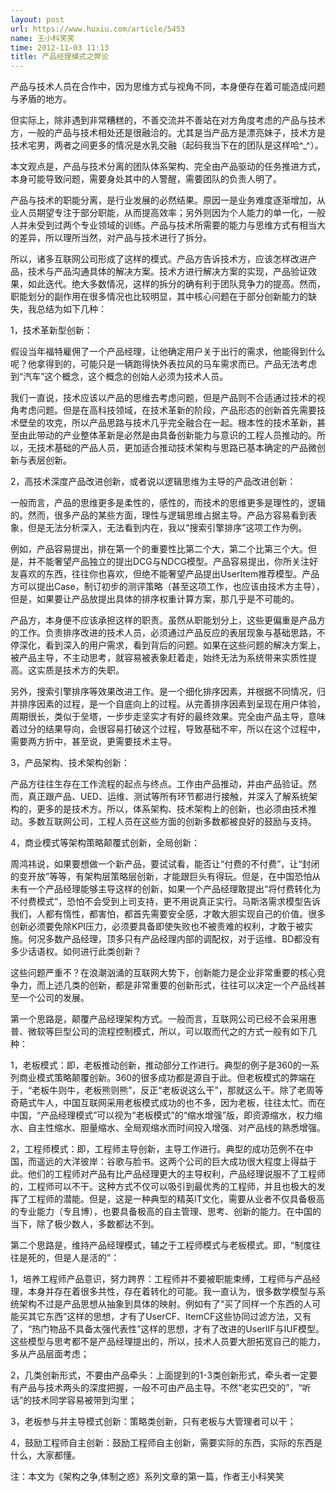 ```yaml
---
layout: post
url: https://www.huxiu.com/article/5453
name: 王小科笑笑
time: 2012-11-03 11:13
title: 产品经理模式之弊论
---
```

产品与技术人员在合作中，因为思维方式与视角不同，本身便存在着可能造成问题与矛盾的地方。

但实际上，除非遇到非常糟糕的，不善交流并不善站在对方角度考虑的产品与技术方，一般的产品与技术相处还是很融洽的。尤其是当产品方是漂亮妹子，技术方是技术宅男，两者之间更多的情况是水乳交融（起码我当下在的团队是这样哈^_^）。

本文观点是，产品与技术分离的团队体系架构、完全由产品驱动的任务推进方式，本身可能导致问题，需要身处其中的人警醒，需要团队的负责人明了。

产品与技术的职能分离，是行业发展的必然结果。原因一是业务难度逐渐增加，从业人员期望专注于部分职能，从而提高效率；另外则因为个人能力的单一化，一般人并未受到过两个专业领域的训练。产品与技术所需要的能力与思维方式有相当大的差异，所以理所当然，对产品与技术进行了拆分。

所以，诸多互联网公司形成了这样的模式。产品方告诉技术方，应该怎样改进产品，技术与产品沟通具体的解决方案。技术方进行解决方案的实现，产品验证效果，如此迭代。绝大多数情况，这样的拆分的确有利于团队竞争力的提高。然而，职能划分的副作用在很多情况也比较明显，其中核心问题在于部分创新能力的缺失，我总结为如下几种：

1，技术革新型创新：

假设当年福特雇佣了一个产品经理，让他确定用户关于出行的需求，他能得到什么呢？他拿得到的，可能只是一辆跑得快外表拉风的马车需求而已。产品无法考虑到“汽车”这个概念，这个概念的创始人必须为技术人员。

我们一直说，技术应该以产品的思维去考虑问题，但是产品则不合适通过技术的视角考虑问题。但是在高科技领域，在技术革新的阶段，产品形态的创新首先需要技术壁垒的攻克，所以产品思路与技术几乎完全融合在一起。根本性的技术革新，甚至由此带动的产业整体革新是必然是由具备创新能力与意识的工程人员推动的。所以，无技术基础的产品人员，更加适合推动技术架构与思路已基本确定的产品微创新与表层创新。

2，高技术深度产品改进创新，或者说以逻辑思维为主导的产品改进创新：

一般而言，产品的思维更多是柔性的，感性的，而技术的思维更多是理性的，逻辑的。然而，很多产品的某些方面，理性与逻辑思维占据主导。产品方容易看到表象，但是无法分析深入，无法看到内在，我以“搜索引擎排序”这项工作为例。

例如，产品容易提出，排在第一个的重要性比第二个大，第二个比第三个大。但是，并不能奢望产品独立的提出DCG与NDCG模型。产品容易提出，你所关注好友喜欢的东西，往往你也喜欢，但绝不能奢望产品提出UserItem推荐模型。产品方可以提出Case，制订初步的测评策略（甚至这项工作，也应该由技术方主导），但是，如果要让产品放提出具体的排序权重计算方案，那几乎是不可能的。

产品方，本身便不应该承担这样的职责。虽然从职能划分上，这些更偏重是产品方的工作。负责排序改进的技术人员，必须通过产品反应的表层现象与基础思路，不停深化，看到深入的用户需求，看到背后的问题。如果在这些问题的解决方案上，被产品主导，不主动思考，就容易被表象赶着走，始终无法为系统带来实质性提高。这实质是技术方的失职。

另外，搜索引擎排序等效果改进工作。是一个细化排序因素，并根据不同情况，归并排序因素的过程，是一个自底向上的过程。从完善排序因素到呈现在用户体验，周期很长，类似于垒塔，一步步走坚实才有好的最终效果。完全由产品主导，意味着过分的结果导向，会很容易打破这个过程，导致基础不牢，所以在这个过程中，需要两方折中，甚至说，更需要技术主导。

3，产品架构、技术架构创新：

产品方往往生存在工作流程的起点与终点。工作由产品推动，并由产品验证。然而，真正跟产品、UED、运维、测试等所有环节都进行接触，并深入了解系统架构的，更多的是技术方。所以，体系架构、技术架构上的创新，也必须由技术推动。多数互联网公司，工程人员在这些方面的创新多数都被良好的鼓励与支持。

4，商业模式等架构策略颠覆式创新，全局创新：

周鸿祎说，如果要想做一个新产品，要试试看，能否让“付费的不付费”，让“封闭的变开放”等等，有架构层策略层创新，才能跟巨头有得玩。但是，在中国恐怕从未有一个产品经理能够主导这样的创新，如果一个产品经理敢提出“将付费转化为不付费模式”，恐怕不会受到上司支持，更不用说真正实行。马斯洛需求模型告诉我们，人都有惰性，都害怕，都首先需要安全感，才敢大胆实现自己的价值。很多创新必须要免除KPI压力，必须要具备即使失败也不被责难的权利，才敢于被实施。何况多数产品经理，顶多只有产品经理内部的调配权，对于运维、BD都没有多少话语权。如何进行此类创新？

这些问题严重不？在浪潮汹涌的互联网大势下，创新能力是企业非常重要的核心竞争力，而上述几类的创新，都是非常重要的创新形式，往往可以决定一个产品线甚至一个公司的发展。

第一个思路是，颠覆产品经理架构方式。一般而言，互联网公司已经不会采用惠普、微软等巨型公司的流程控制模式，所以，可以取而代之的方式一般有如下几种：

1，老板模式：即，老板推动创新，推动部分工作进行。典型的例子是360的一系列商业模式策略颠覆创新。360的很多成功都是源自于此。但老板模式的弊端在于，“老板牛则牛，老板熊则熊”，反正“老板说这么干”，那就这么干。除了老周等奇葩式牛人，中国互联网采用老板模式成功的也不多，因为老板，往往太忙。而在中国，“产品经理模式”可以视为“老板模式”的“缩水增强”版，即资源缩水，权力缩水、自主性缩水、胆量缩水、全局观缩水而时间投入增强、对产品线的熟悉增强。

2，工程师模式：即，工程师主导创新，主导工作进行。典型的成功范例不在中国，而遥远的大洋彼岸：谷歌与脸书。这两个公司的巨大成功很大程度上得益于此。他们的工程师对产品有比产品经理更大的主导权利，产品经理说服不了工程师的，工程师可以不干。这种方式不仅可以吸引到最优秀的工程师，并且也极大的发挥了工程师的潜能。但是，这是一种典型的精英IT文化，需要从业者不仅具备极高的专业能力（专且博），也要具备极高的自主管理、思考、创新的能力。在中国的当下，除了极少数人，多数都达不到。

第二个思路是，维持产品经理模式，辅之于工程师模式与老板模式。即，“制度往往是死的，但是人是活的”：

1，培养工程师产品意识，努力跨界：工程师并不要被职能束缚，工程师与产品经理，本身并存在着很多共性，存在着转化的可能。我一直认为，很多数学模型与系统架构不过是产品思想从抽象到具体的映射。例如有了“买了同样一个东西的人可能买其它东西”这样的思想，才有了UserCF、ItemCF这些协同过滤方法，又有了，“热门物品不具备太强代表性”这样的思想，才有了改进的UserIIF与IUF模型。这些模型与思考都不是产品经理提出的，所以，技术人员要大胆拓宽自己的能力，多从产品层面考虑；

2，几类创新形式，不要由产品牵头：上面提到的1-3类创新形式，牵头者一定要有产品与技术两头的深度把握，一般不可由产品主导。不然“老实巴交的”，“听话”的技术同学容易被带到沟里；

3，老板参与并主导模式创新：策略类创新，只有老板与大管理者可以干；

4，鼓励工程师自主创新：鼓励工程师自主创新，需要实际的东西，实际的东西是什么，大家都懂。

注：本文为《架构之争,体制之惑》系列文章的第一篇，作者王小科笑笑

